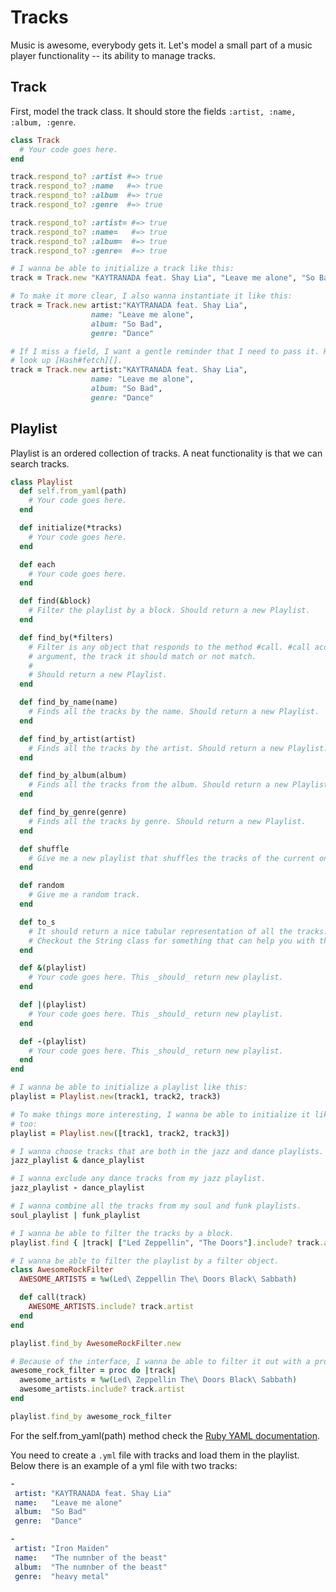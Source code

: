 # Tracks

Music is awesome, everybody gets it. Let's model a small part of a music player
functionality -- its ability to manage tracks.

## Track

First, model the track class. It should store the fields
`:artist, :name, :album, :genre`.


```ruby
class Track
  # Your code goes here.
end

track.respond_to? :artist #=> true
track.respond_to? :name   #=> true
track.respond_to? :album  #=> true
track.respond_to? :genre  #=> true

track.respond_to? :artist= #=> true
track.respond_to? :name=   #=> true
track.respond_to? :album=  #=> true
track.respond_to? :genre=  #=> true

# I wanna be able to initialize a track like this:
track = Track.new "KAYTRANADA feat. Shay Lia", "Leave me alone", "So Bad", "Dance"

# To make it more clear, I also wanna instantiate it like this:
track = Track.new artist:"KAYTRANADA feat. Shay Lia",
                  name: "Leave me alone",
                  album: "So Bad",
                  genre: "Dance"

# If I miss a field, I want a gentle reminder that I need to pass it. Hint,
# look up [Hash#fetch][].
track = Track.new artist:"KAYTRANADA feat. Shay Lia",
                  name: "Leave me alone",
                  album: "So Bad",
                  genre: "Dance"
```

## Playlist

Playlist is an ordered collection of tracks. A neat functionality is that we
can search tracks.

```ruby
class Playlist
  def self.from_yaml(path)
    # Your code goes here.
  end

  def initialize(*tracks)
    # Your code goes here.
  end

  def each
    # Your code goes here.
  end

  def find(&block)
    # Filter the playlist by a block. Should return a new Playlist.
  end

  def find_by(*filters)
    # Filter is any object that responds to the method #call. #call accepts one
    # argument, the track it should match or not match.
    #
    # Should return a new Playlist.
  end

  def find_by_name(name)
    # Finds all the tracks by the name. Should return a new Playlist.
  end

  def find_by_artist(artist)
    # Finds all the tracks by the artist. Should return a new Playlist.
  end

  def find_by_album(album)
    # Finds all the tracks from the album. Should return a new Playlist.
  end

  def find_by_genre(genre)
    # Finds all the tracks by genre. Should return a new Playlist.
  end

  def shuffle
    # Give me a new playlist that shuffles the tracks of the current one.
  end

  def random
    # Give me a random track.
  end

  def to_s
    # It should return a nice tabular representation of all the tracks.
    # Checkout the String class for something that can help you with that.
  end

  def &(playlist)
    # Your code goes here. This _should_ return new playlist.
  end

  def |(playlist)
    # Your code goes here. This _should_ return new playlist.
  end

  def -(playlist)
    # Your code goes here. This _should_ return new playlist.
  end
end

# I wanna be able to initialize a playlist like this:
playlist = Playlist.new(track1, track2, track3)

# To make things more interesting, I wanna be able to initialize it like this
# too:
playlist = Playlist.new([track1, track2, track3])

# I wanna choose tracks that are both in the jazz and dance playlists.
jazz_playlist & dance_playlist

# I wanna exclude any dance tracks from my jazz playlist.
jazz_playlist - dance_playlist

# I wanna combine all the tracks from my soul and funk playlists.
soul_playlist | funk_playlist

# I wanna be able to filter the tracks by a block.
playlist.find { |track| ["Led Zeppellin", "The Doors"].include? track.artist }

# I wanna be able to filter the playlist by a filter object.
class AwesomeRockFilter
  AWESOME_ARTISTS = %w(Led\ Zeppellin The\ Doors Black\ Sabbath)

  def call(track)
    AWESOME_ARTISTS.include? track.artist
  end
end

playlist.find_by AwesomeRockFilter.new

# Because of the interface, I wanna be able to filter it out with a proc too.
awesome_rock_filter = proc do |track|
  awesome_artists = %w(Led\ Zeppellin The\ Doors Black\ Sabbath)
  awesome_artists.include? track.artist
end

playlist.find_by awesome_rock_filter
```

For the self.from_yaml(path) method check the [Ruby YAML
documentation](http://ruby-doc.org/stdlib-1.9.3/libdoc/yaml/rdoc/YAML.html).

You need to create a `.yml` file with tracks and load them in the playlist.
Below there is an example of a yml file with two tracks:

```yaml
-
 artist: "KAYTRANADA feat. Shay Lia"
 name:   "Leave me alone"
 album:  "So Bad"
 genre:  "Dance"

-
 artist: "Iron Maiden"
 name:   "The numnber of the beast"
 album:  "The numnber of the beast"
 genre:  "heavy metal"
```

[Hash#fetch]: http://ruby-doc.org/core-2.2.0/Hash.html#fetch
